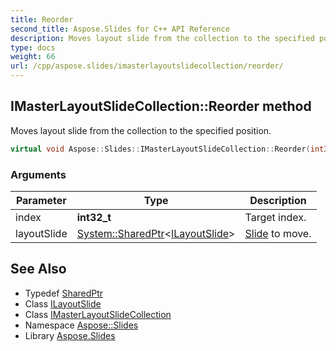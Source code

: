 ```yaml
---
title: Reorder
second_title: Aspose.Slides for C++ API Reference
description: Moves layout slide from the collection to the specified position.
type: docs
weight: 66
url: /cpp/aspose.slides/imasterlayoutslidecollection/reorder/
---
```

## IMasterLayoutSlideCollection::Reorder method


Moves layout slide from the collection to the specified position.

```cpp
virtual void Aspose::Slides::IMasterLayoutSlideCollection::Reorder(int32_t index, System::SharedPtr<ILayoutSlide> layoutSlide)=0
```


### Arguments

| Parameter | Type | Description |
| --- | --- | --- |
| index | **int32_t** | Target index. |
| layoutSlide | [System::SharedPtr](../../../system/sharedptr/)\<[ILayoutSlide](../../ilayoutslide/)\> | [Slide](../../slide/) to move. |

## See Also

* Typedef [SharedPtr](../../../system/sharedptr/)
* Class [ILayoutSlide](../../ilayoutslide/)
* Class [IMasterLayoutSlideCollection](../)
* Namespace [Aspose::Slides](../../)
* Library [Aspose.Slides](../../../)
